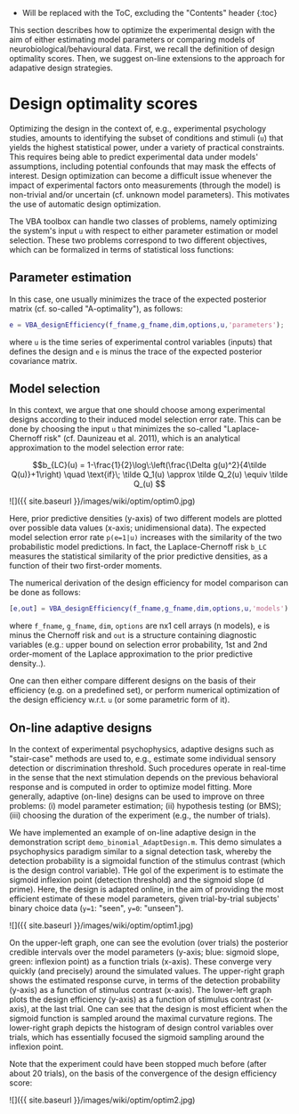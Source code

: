 * Will be replaced with the ToC, excluding the "Contents" header
{:toc}

This section describes how to optimize the experimental design with the aim of either estimating model parameters or comparing models of neurobiological/behavioural data. First, we recall the definition of design optimality scores. Then, we suggest on-line extensions to the approach for adapative design strategies.

# Design optimality scores

Optimizing the design in the context of, e.g., experimental psychology studies, amounts to identifying the subset of conditions and stimuli (`u`) that yields the highest statistical power, under a variety of practical constraints. This requires being able to predict experimental data under models' assumptions, including potential confounds that may mask the effects of interest. Design optimization can become a difficult issue whenever the impact of experimental factors onto measurements (through the model) is non-trivial and/or uncertain (cf. unknown model parameters). This motivates the use of automatic design optimization.

The VBA toolbox can handle two classes of problems, namely optimizing the system's input `u` with respect to either parameter estimation or model selection. These two problems correspond to two different objectives, which can be formalized in terms of statistical loss functions:

## Parameter estimation

In this case, one usually minimizes the trace of the expected posterior matrix (cf. so-called "A-optimality"), as follows:

```matlab
e = VBA_designEfficiency(f_fname,g_fname,dim,options,u,'parameters');
```
where `u` is the time series of experimental control variables (inputs) that defines the design and `e` is minus the trace of the expected posterior covariance matrix.

## Model selection

In this context, we argue that one should choose among experimental designs according to their induced model selection error rate. This can be done by choosing the input `u` that minimizes the so-called "Laplace-Chernoff risk"  (cf. Daunizeau et al. 2011), which is an analytical approximation to the model selection error rate:

$$b_{LC}(u) = 1-\frac{1}{2}\log\:\left(\frac{\Delta g(u)^2}{4\tilde Q(u)}+1\right) \quad \text{if}\; \tilde Q_1(u) \approx \tilde Q_2(u) \equiv \tilde Q_(u) $$

![]({{ site.baseurl }}/images/wiki/optim/optim0.jpg)

Here, prior predictive densities (y-axis) of two different models are plotted over possible data values (x-axis; unidimensional data). The expected model selection error rate `p(e=1|u)` increases with the similarity of the two probabilistic model predictions. In fact, the Laplace-Chernoff risk `b_LC` measures the statistical similarity of the prior predictive densities, as a function of their two first-order moments.

The numerical derivation of the design efficiency for model comparison can be done as follows:

```matlab
[e,out] = VBA_designEfficiency(f_fname,g_fname,dim,options,u,'models')
```
where `f_fname`, `g_fname`, `dim`, `options` are nx1 cell arrays (n models), `e` is minus the Chernoff risk and `out` is a structure containing diagnostic variables (e.g.: upper bound on selection error probability, 1st and 2nd order-moment of the Laplace approximation to the prior predictive density..).

One can then either compare different designs on the basis of their efficiency (e.g. on a predefined set), or perform numerical optimization of the design efficiency w.r.t. `u` (or some parametric form of it).


## On-line adaptive designs

In the context of experimental psychophysics, adaptive designs such as "stair-case" methods are used to, e.g., estimate some individual sensory detection or discrimination threshold. Such procedures operate in real-time in the sense that the next stimulation depends on the previous behavioral response and is computed in order to optimize model fitting. More generally, adaptive (on-line) designs can be used to improve on three problems: (i) model parameter estimation; (ii) hypothesis testing (or BMS); (iii) choosing the duration of the experiment (e.g., the number of trials).

We have implemented an example of on-line adaptive design in the demonstration script `demo_binomial_AdaptDesign.m`. This demo simulates a psychophysics paradigm similar to a signal detection task, whereby the detection probability is a sigmoidal function of the stimulus contrast (which is the design control variable). THe gol of the experiment is to estimate the sigmoid inflexion point (detection threshold) and the sigmoid slope (d prime). Here, the design is adapted online, in the aim of providing the most efficient estimate of these model parameters, given trial-by-trial subjects' binary choice data (`y=1`: "seen", `y=0`: "unseen").

![]({{ site.baseurl }}/images/wiki/optim/optim1.jpg)

On the upper-left graph, one can see the evolution (over trials) the posterior credible intervals over the model parameters (y-axis; blue: sigmoid slope, green: inflexion point) as a function trials (x-axis). These converge very quickly (and precisely) around the simulated values. The upper-right graph shows the estimated response curve, in terms of the detection probability (y-axis) as a function of stimulus contrast (x-axis). The lower-left graph plots the design efficiency (y-axis) as a function of stimulus contrast (x-axis), at the last trial. One can see that the design is most efficient when the sigmoid function is sampled around the maximal curvature regions. The lower-right graph depicts the histogram of design control variables over trials, which has essentially focused the sigmoid sampling around the inflexion point.

Note that the experiment could have been stopped much before (after about 20 trials), on the basis of the convergence of the design efficiency score:

![]({{ site.baseurl }}/images/wiki/optim/optim2.jpg)
